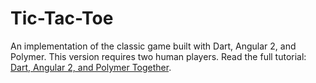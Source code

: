 Tic-Tac-Toe
======

An implementation of the classic game built with Dart, Angular 2, and Polymer. This version requires two human players. Read the full tutorial: [Dart, Angular 2, and Polymer Together](https://dart.academy/dart-angular-2-and-polymer-together/).